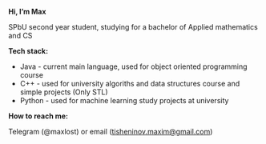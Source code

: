 <b>Hi, I’m Max</b>

SPbU second year student, studying for a bachelor of Applied mathematics and CS


<b>Tech stack:</b>
  - Java - current main language, used for object oriented programming course
  - C++ - used for university algoriths and data structures course and simple projects (Only STL)
  - Python - used for machine learning study projects at university


<b>How to reach me:</b>

Telegram (@maxlost) or email (tisheninov.maxim@gmail.com)
